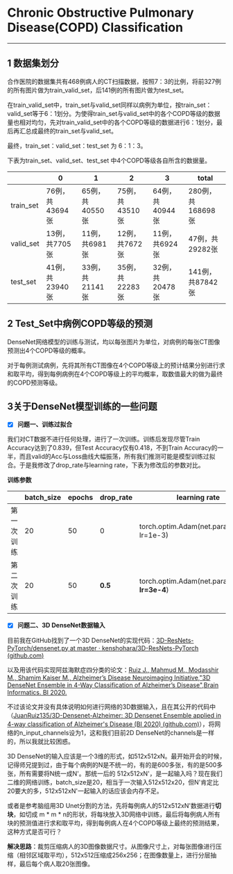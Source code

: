# Chronic Obstructive Pulmonary Disease(COPD) Classification

---

## 1 数据集划分

合作医院的数据集共有468例病人的CT扫描数据，按照7：3的比例，将前327例的所有图片做为train_valid_set，后141例的所有图片做为test_set。

在train_valid_set中，train_set与valid_set同样以病例为单位，按train_set：valid_set等于6：1划分。为使得train_set与valid_set中的各个COPD等级的数据量也相对均匀，先对train_valid_set中的各个COPD等级的数据进行6：1划分，最后再汇总成最终的train_set与valid_set。

最终，train_set：valid_set：test_set 为 6：1：3。

下表为train_set、valid_set、test_set 中4个COPD等级各自所含的数据量。

|           | 0               | 1               | 2               | 3               | total             |
| --------- | --------------- | --------------- | --------------- | --------------- | ----------------- |
| train_set | 76例，共43694张 | 65例，共40550张 | 75例，共43510张 | 64例，共40944张 | 280例，共168698张 |
| valid_set | 13例，共7705张  | 11例，共6981张  | 12例，共7672张  | 11例，共6924张  | 47例，共29282张   |
| test_set  | 41例，共23940张 | 33例，共21141张 | 35例，共22283张 | 32例，共20478张 | 141例，共87842张  |

## 2 Test_Set中病例COPD等级的预测

DenseNet网络模型的训练与测试，均以每张图片为单位，对病例的每张CT图像预测出4个COPD等级的概率。

对于每例测试病例，先将其所有CT图像在4个COPD等级上的预计结果分别进行求和取平均，得到每例病例在4个COPD等级上的平均概率，取数值最大的做为最终的COPD预测等级。

## 3关于DenseNet模型训练的一些问题

- [x]  **问题一、训练过拟合**

我们对CT数据不进行任何处理，进行了一次训练。训练后发现尽管Train Accuracy达到了0.839，但Test Accuracy仅有0.418，不到Train Accuracy的一半，而且valid的Acc与Loss曲线大幅振荡，所有我们推测可能是模型训练过拟合。于是我修改了drop_rate与learning rate，下表为修改后的参数对比。

**训练参数**

|            | batch_size | epochs | drop_rate | learning rate                                   |
| ---------- | ---------- | ------ | --------- | ----------------------------------------------- |
| 第一次训练 | 20         | 50     | 0         | torch.optim.Adam(net.parameters(), lr=1e-3)     |
| 第二次训练 | 20         | 50     | **0.5**   | torch.optim.Adam(net.parameters(), **lr=3e-4**) |

- [x]  **问题二、3D DenseNet数据输入**

目前我在GitHub找到了一个3D DenseNet的实现代码：[3D-ResNets-PyTorch/densenet.py at master · kenshohara/3D-ResNets-PyTorch (github.com)](https://github.com/kenshohara/3D-ResNets-PyTorch/blob/master/models/densenet.py)

以及用该代码实现阿兹海默症四分类的论文：[Ruiz J., Mahmud M., Modasshir M., Shamim Kaiser M., Alzheimer’s Disease Neuroimaging Initiative,"3D DenseNet Ensemble in 4-Way Classification of Alzheimer’s Disease",Brain Informatics. BI 2020.](https://doi.org/10.1007/978-3-030-59277-6_8)

不过该论文并没有具体说明如何进行网络的3D数据输入，且在其公开的代码中（[JuanRuiz135/3D-Densenet-Alzheimer: 3D Densenet Ensemble applied in 4-way classification of Alzheimer's Disease (BI 2020) (github.com)](https://github.com/JuanRuiz135/3D-Densenet-Alzheimer)），将网络的n_input_channels设为1，这和我们目前2D DenseNet的channels是一样的，所以我就比较困惑。

3D DenseNet的输入应该是一个3维的形式，如512x512xN。最开始开会的时候，记得师兄提到过，由于每个病例的N是不统一的，有的是600多张，有的是500多张，所有需要将N统一成N'。那统一后的 512x512xN'，是一起输入吗？现在我们二维的网络训练，batch_size是20，相当于一次输入512x512x20，但N'肯定比20要大的多，512x512xN'一起输入的话应该会内存不足。

或者是参考脑组用3D Unet分割的方法，先将每例病人的512x512xN'数据进行**切块**，如切成 m * m * n的形状，将每块放入3D网络中训练，最后将每例病人所有块的预测值进行求和取平均，得到每例病人在4个COPD等级上最终的预测结果，这种方式是否可行？ 

**解决思路**：裁剪压缩病人的3D图像数据尺寸。从图像尺寸上，对每张图像进行压缩（相邻区域取平均），512x512压缩成256x256；在图像数量上，进行分层抽样，最后每个病人取20张图像。
